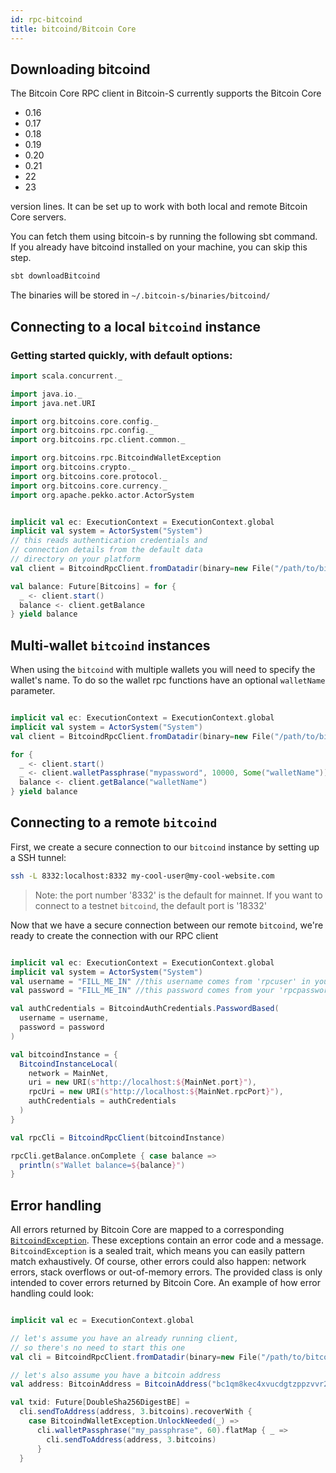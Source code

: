 ```yaml
---
id: rpc-bitcoind
title: bitcoind/Bitcoin Core
---
```


## Downloading bitcoind

The Bitcoin Core RPC client in Bitcoin-S currently supports the Bitcoin Core
- 0.16
- 0.17
- 0.18
- 0.19
- 0.20
- 0.21
- 22
- 23

version lines. It can be set up to work with both local and remote Bitcoin Core servers.

You can fetch them using bitcoin-s by running the following sbt command. If you already have bitcoind installed on your machine, you can skip this step.


```bash
sbt downloadBitcoind
```

The binaries will be stored in `~/.bitcoin-s/binaries/bitcoind/`


## Connecting to a local `bitcoind` instance

### Getting started quickly, with default options:
```scala mdoc:invisible
import scala.concurrent._

import java.io._
import java.net.URI

import org.bitcoins.core.config._
import org.bitcoins.rpc.config._
import org.bitcoins.rpc.client.common._

import org.bitcoins.rpc.BitcoindWalletException
import org.bitcoins.crypto._
import org.bitcoins.core.protocol._
import org.bitcoins.core.currency._
import org.apache.pekko.actor.ActorSystem
```

```scala mdoc:compile-only

implicit val ec: ExecutionContext = ExecutionContext.global
implicit val system = ActorSystem("System")
// this reads authentication credentials and
// connection details from the default data
// directory on your platform
val client = BitcoindRpcClient.fromDatadir(binary=new File("/path/to/bitcoind"), datadir=new File("/path/to/bitcoind-datadir"))

val balance: Future[Bitcoins] = for {
  _ <- client.start()
  balance <- client.getBalance
} yield balance
```

## Multi-wallet `bitcoind` instances

When using the `bitcoind` with multiple wallets you will need to specify the wallet's name.
To do so the wallet rpc functions have an optional `walletName` parameter.

```scala mdoc:compile-only

implicit val ec: ExecutionContext = ExecutionContext.global
implicit val system = ActorSystem("System")
val client = BitcoindRpcClient.fromDatadir(binary=new File("/path/to/bitcoind"), datadir=new File("/path/to/bitcoind-datadir"))

for {
  _ <- client.start()
  _ <- client.walletPassphrase("mypassword", 10000, Some("walletName"))
  balance <- client.getBalance("walletName")
} yield balance
```

## Connecting to a remote `bitcoind`

First, we create a secure connection to our `bitcoind` instance by setting
up a SSH tunnel:

```bash
ssh -L 8332:localhost:8332 my-cool-user@my-cool-website.com
```

> Note: the port number '8332' is the default for mainnet. If you want to
> connect to a testnet `bitcoind`, the default port is '18332'

Now that we have a secure connection between our remote `bitcoind`, we're
ready to create the connection with our RPC client

```scala mdoc:compile-only

implicit val ec: ExecutionContext = ExecutionContext.global
implicit val system = ActorSystem("System")
val username = "FILL_ME_IN" //this username comes from 'rpcuser' in your bitcoin.conf file
val password = "FILL_ME_IN" //this password comes from your 'rpcpassword' in your bitcoin.conf file

val authCredentials = BitcoindAuthCredentials.PasswordBased(
  username = username,
  password = password
)

val bitcoindInstance = {
  BitcoindInstanceLocal(
    network = MainNet,
    uri = new URI(s"http://localhost:${MainNet.port}"),
    rpcUri = new URI(s"http://localhost:${MainNet.rpcPort}"),
    authCredentials = authCredentials
  )
}

val rpcCli = BitcoindRpcClient(bitcoindInstance)

rpcCli.getBalance.onComplete { case balance =>
  println(s"Wallet balance=${balance}")
}
```

## Error handling

All errors returned by Bitcoin Core are mapped to a corresponding
[`BitcoindException`](https://github.com/bitcoin-s/bitcoin-s/blob/master/bitcoind-rpc/src/main/scala/org/bitcoins/rpc/BitcoindException.scala).
These exceptions contain an error code and a message. `BitcoindException` is a sealed
trait, which means you can easily pattern match exhaustively. Of course, other errors
could also happen: network errors, stack overflows or out-of-memory errors. The provided
class is only intended to cover errors returned by Bitcoin Core. An example of how error
handling could look:

```scala mdoc:compile-only

implicit val ec = ExecutionContext.global

// let's assume you have an already running client,
// so there's no need to start this one
val cli = BitcoindRpcClient.fromDatadir(binary=new File("/path/to/bitcoind"), datadir=new File("/path/to/bitcoind-datadir"))

// let's also assume you have a bitcoin address
val address: BitcoinAddress = BitcoinAddress("bc1qm8kec4xvucdgtzppzvvr2n6wp4m4w0k8akhf98")

val txid: Future[DoubleSha256DigestBE] =
  cli.sendToAddress(address, 3.bitcoins).recoverWith {
    case BitcoindWalletException.UnlockNeeded(_) =>
      cli.walletPassphrase("my_passphrase", 60).flatMap { _ =>
        cli.sendToAddress(address, 3.bitcoins)
      }
  }
```
